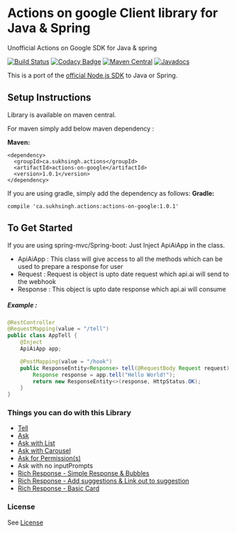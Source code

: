 # Actions on google Client library for Java & Spring
Unofficial Actions on Google SDK for Java & spring

[![Build Status](https://travis-ci.org/sukhvinder1/actions-on-google-java.svg?branch=master)](https://travis-ci.org/sukhvinder1/actions-on-google-java)
[![Codacy Badge](https://api.codacy.com/project/badge/Grade/3ed58fe1ebdc4af19acd3bdb19b39c52)](https://www.codacy.com/app/sukhvinder1/actions-on-google-java?utm_source=github.com&amp;utm_medium=referral&amp;utm_content=sukhvinder1/actions-on-google-java&amp;utm_campaign=Badge_Grade)
[![Maven Central](https://img.shields.io/badge/maven--central-1.0.1-brightgreen.svg)](http://search.maven.org/#artifactdetails%7Cca.sukhsingh.actions%7Cactions-on-google%7C1.0.1%7Cjar)
[![Javadocs](http://javadoc.io/badge/ca.sukhsingh.actions/actions-on-google.svg)](https://actions.sukhsingh.ca/docs/index.html)

This is a port of the [official Node.js SDK](https://github.com/actions-on-google/actions-on-google-nodejs) to Java or Spring.

## Setup Instructions 
Library is available on maven central.


For maven simply add below maven dependency :

__Maven:__

    <dependency>
      <groupId>ca.sukhsingh.actions</groupId>
      <artifactId>actions-on-google</artifactId>
      <version>1.0.1</version>
    </dependency>


If you are using gradle, simply add the dependency as follows:
__Gradle:__
    
    compile 'ca.sukhsingh.actions:actions-on-google:1.0.1'

## To Get Started
If you are using spring-mvc/Spring-boot:
Just Inject ApiAiApp in the class. 

* ApiAiApp : This class will give access to all the methods which can be used to prepare a response for user
* Request : Request is object is upto date request which api.ai will send to the webhook
* Response : This object is upto date response which api.ai will consume

##### Example :

```java
@RestController
@RequestMapping(value = "/tell")
public class AppTell {
    @Inject
    ApiAiApp app;

    @PostMapping(value = "/hook")
    public ResponseEntity<Response> tell(@RequestBody Request request) {
        Response response = app.tell("Hello World!");
        return new ResponseEntity<>(response, HttpStatus.OK);
    }
}
```

### Things you can do with this Library
* [Tell](https://github.com/sukhvinder1/actions-on-google-java/wiki/app.tell)
* [Ask](https://github.com/sukhvinder1/actions-on-google-java/wiki/app.ask)
* [Ask with List](https://github.com/sukhvinder1/actions-on-google-java/wiki/app.askWithList)
* [Ask with Carousel](https://github.com/sukhvinder1/actions-on-google-java/wiki/app.askWithCarousel)
* [Ask for Permission(s)](https://github.com/sukhvinder1/actions-on-google-java/wiki/app.askForPermisssion(s))
* Ask with no inputPrompts
* [Rich Response - Simple Response & Bubbles](https://github.com/sukhvinder1/actions-on-google-java/wiki/RichResponse---buildSimpleResponse)
* [Rich Response - Add suggestions & Link out to suggestion](https://github.com/sukhvinder1/actions-on-google-java/wiki/RichResponse---addSuggestions)
* [Rich Response - Basic Card](https://github.com/sukhvinder1/actions-on-google-java/wiki/RichResponse---buildBasicCard)

### License
See [License](https://github.com/sukhvinder1/actions-on-google-java/blob/master/LICENSE)
